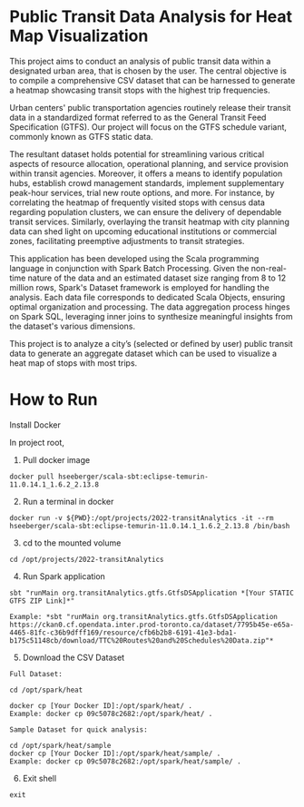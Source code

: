 # Public Transit Data Analysis for Heat Map Visualization

This project aims to conduct an analysis of public transit data within a designated urban area, that is chosen by the user. The central objective is to compile a comprehensive CSV dataset that can be harnessed to generate a heatmap showcasing transit stops with the highest trip frequencies.

Urban centers' public transportation agencies routinely release their transit data in a standardized format referred to as the General Transit Feed Specification (GTFS). Our project will focus on the GTFS schedule variant, commonly known as GTFS static data.

The resultant dataset holds potential for streamlining various critical aspects of resource allocation, operational planning, and service provision within transit agencies. Moreover, it offers a means to identify population hubs, establish crowd management standards, implement supplementary peak-hour services, trial new route options, and more. For instance, by correlating the heatmap of frequently visited stops with census data regarding population clusters, we can ensure the delivery of dependable transit services. Similarly, overlaying the transit heatmap with city planning data can shed light on upcoming educational institutions or commercial zones, facilitating preemptive adjustments to transit strategies.

This application has been developed using the Scala programming language in conjunction with Spark Batch Processing. Given the non-real-time nature of the data and an estimated dataset size ranging from 8 to 12 million rows, Spark's Dataset framework is employed for handling the analysis. Each data file corresponds to dedicated Scala Objects, ensuring optimal organization and processing. The data aggregation process hinges on Spark SQL, leveraging inner joins to synthesize meaningful insights from the dataset's various dimensions.

This project is to analyze a city’s (selected or defined by user) public transit data to generate an aggregate dataset which can be used to visualize a heat map of stops with most trips.

# How to Run

Install Docker

In project root,

1. Pull docker image
```
docker pull hseeberger/scala-sbt:eclipse-temurin-11.0.14.1_1.6.2_2.13.8
```

2. Run a terminal in docker
```
docker run -v ${PWD}:/opt/projects/2022-transitAnalytics -it --rm hseeberger/scala-sbt:eclipse-temurin-11.0.14.1_1.6.2_2.13.8 /bin/bash
```

3. cd to the mounted volume

```
cd /opt/projects/2022-transitAnalytics
```

4. Run Spark application
```
sbt "runMain org.transitAnalytics.gtfs.GtfsDSApplication *[Your STATIC GTFS ZIP Link]*"

Example: *sbt "runMain org.transitAnalytics.gtfs.GtfsDSApplication https://ckan0.cf.opendata.inter.prod-toronto.ca/dataset/7795b45e-e65a-4465-81fc-c36b9dfff169/resource/cfb6b2b8-6191-41e3-bda1-b175c51148cb/download/TTC%20Routes%20and%20Schedules%20Data.zip"*
```

5. Download the CSV Dataset

```
Full Dataset:

cd /opt/spark/heat

docker cp [Your Docker ID]:/opt/spark/heat/ .
Example: docker cp 09c5078c2682:/opt/spark/heat/ .

Sample Dataset for quick analysis:

cd /opt/spark/heat/sample
docker cp [Your Docker ID]:/opt/spark/heat/sample/ .
Example: docker cp 09c5078c2682:/opt/spark/heat/sample/ .
```

6. Exit shell

```
exit
```
